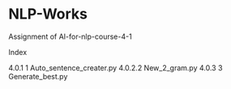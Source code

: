 # NLP-Works
Assignment of AI-for-nlp-course-4-1

Index

4.0.1 1 Auto_sentence_creater.py
4.0.2.2 New_2_gram.py
4.0.3 3 Generate_best.py
